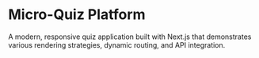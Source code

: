 # Micro-Quiz Platform

A modern, responsive quiz application built with Next.js that demonstrates various rendering strategies, dynamic routing, and API integration.
